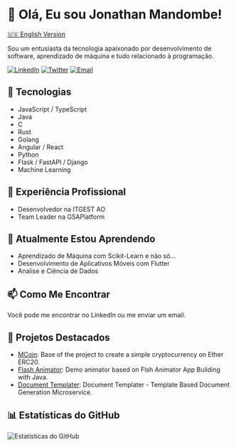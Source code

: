 <!-- Seu Nome ou Nome do Usuário -->
# 👋 Olá, Eu sou Jonathan Mandombe!

[🇺🇸 English Version](README.md)

<!-- Uma breve descrição sobre você -->
Sou um entusiasta da tecnologia apaixonado por desenvolvimento de software, aprendizado de máquina e tudo relacionado à programação.

<!-- Ícones de Redes Sociais e Contato -->
[![LinkedIn](https://img.shields.io/badge/-LinkedIn-0077B5?style=flat&logo=linkedin&logoColor=white)](https://www.linkedin.com/in/m4nd0mb3)
[![Twitter](https://img.shields.io/badge/-Twitter-1DA1F2?style=flat&logo=twitter&logoColor=white)]([https://twitter.com/seunome](https://twitter.com/JonathanMandom1))
[![Email](https://img.shields.io/badge/-Email-D14836?style=flat&logo=gmail&logoColor=white)](mailto:jopaulo142@gmail.com)

## 🚀 Tecnologias

<!-- Lista de tecnologias que você trabalha ou tem interesse -->
- JavaScript / TypeScript
- Java
- C
- Rust
- Golang
- Angular / React
- Python
- Flask / FastAPI / Django
- Machine Learning

## 💼 Experiência Profissional

<!-- Experiência passada ou atual -->
- Desenvolvedor na ITGEST AO
- Team Leader na GSAPlatform

## 🌱 Atualmente Estou Aprendendo

<!-- Tecnologias ou tópicos que você está estudando atualmente -->
- Aprendizado de Máquina com Scikit-Learn e não só...
- Desenvolvimento de Aplicativos Móveis com Flutter
- Analise e Ciência de Dados

## 📫 Como Me Encontrar

<!-- Informações adicionais de contato ou para se conectar -->
Você pode me encontrar no LinkedIn ou me enviar um email.

## 🎉 Projetos Destacados

<!-- Destaque alguns de seus projetos com links e breve descrição -->
- [MCoin](https://github.com/m4nd0mb3/MCoin): Base of the project to create a simple cryptocurrency on Ether ERC20.
- [Flash Animator](https://github.com/m4nd0mb3/FlashAnimator): Demo animator based on Flsh Animator App Building with Java.
- [Document Templater](https://github.com/m4nd0mb3/document-templater): Document Templater - Template Based Document Generation Microservice.

## 📊 Estatísticas do GitHub

<!-- Inclua as estatísticas do seu perfil do GitHub -->
![Estatísticas do GitHub](https://github-readme-stats.vercel.app/api?username=m4nd0mb3&show_icons=true&theme=dark)

<!-- Adicione mais informações, badges, gráficos, etc. de acordo com suas preferências -->


<!---
JohnSeanPaul/JohnSeanPaul is a ✨ special ✨ repository because its `README.md` (this file) appears on your GitHub profile.
You can click the Preview link to take a look at your changes.
--->
